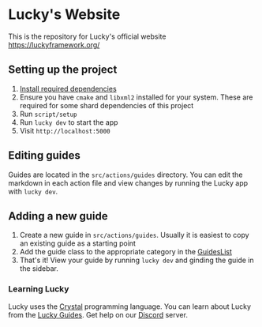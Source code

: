 # Lucky's Website

This is the repository for Lucky's official website https://luckyframework.org/

## Setting up the project

1. [Install required dependencies](https://luckyframework.org/guides/getting-started/installing#install-required-dependencies)
1. Ensure you have `cmake` and `libxml2` installed for your system. These are required for some shard dependencies of this project
1. Run `script/setup`
1. Run `lucky dev` to start the app
1. Visit `http://localhost:5000`

## Editing guides

Guides are located in the `src/actions/guides` directory. You can edit the markdown in each action file and view changes by running the Lucky app with `lucky dev`.

## Adding a new guide

1. Create a new guide in `src/actions/guides`. Usually it is easiest to copy an existing guide as a starting point
1. Add the guide class to the appropriate category in the [GuidesList](https://github.com/luckyframework/website/blob/main/src/models/guides_list.cr)
1. That's it! View your guide by running `lucky dev` and ginding the guide in the sidebar.

### Learning Lucky

Lucky uses the [Crystal](https://crystal-lang.org) programming language. You can learn about Lucky from the [Lucky Guides](http://luckyframework.org/guides). Get help on our [Discord](https://luckyframework.org/chat) server.
